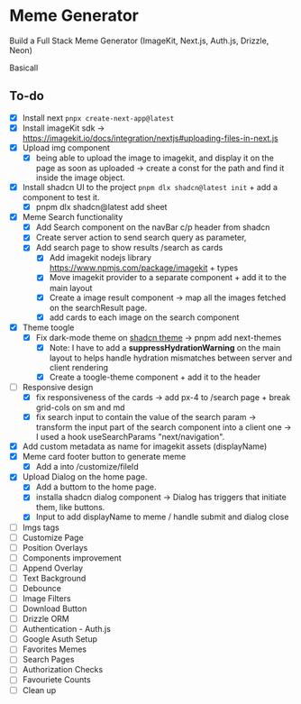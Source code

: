 # Meme Generator

Build a Full Stack Meme Generator (ImageKit, Next.js, Auth.js, Drizzle, Neon)

Basicall


## To-do

- [x] Install next `pnpx create-next-app@latest`
- [x] Install imageKit sdk -> https://imagekit.io/docs/integration/nextjs#uploading-files-in-next.js
- [x] Upload img component
  - [x] being able to upload the image to imagekit, and display it on the page as soon as uploaded -> create a const for the path and find it inside the image object.
- [x] Install shadcn UI to the project `pnpm dlx shadcn@latest init` + add a component to test it.
  - [x] pnpm dlx shadcn@latest add sheet
- [x] Meme Search functionality
  - [x] Add Search component on the navBar c/p header from shadcn
  - [x] Create server action to send search query as parameter,
  - [x] Add search page to show results /search as cards 
    - [x] Add imagekit nodejs library https://www.npmjs.com/package/imagekit + types
    - [x] Move imagekit provider to a separate component + add it to the main layout
    - [x] Create a image result component -> map all the images fetched on the searchResult page. 
    - [x] add cards to each image on the search component
- [x] Theme toogle  
  - [x] Fix dark-mode theme on [shadcn theme](https://ui.shadcn.com/docs/dark-mode/next) -> pnpm add next-themes 
    - [x] Note: I have to add a **suppressHydrationWarning** on the main layout to helps handle hydration mismatches between server and client rendering
    - [x] Create a toogle-theme component + add it to the header
- [ ] Responsive design  
  - [x] fix responsiveness of the cards -> add px-4 to /search page + break grid-cols on sm and md
  - [x] fix search input to contain the value of the search param -> transform the input part of the search component into a client one -> I used a hook useSearchParams "next/navigation".
- [x] Add custom metadata as name for imagekit assets (displayName)
- [x] Meme card footer button to generate meme
  - [x] Add a <link> into /customize/fileId
- [x] Upload Dialog on the home page.
  - [x] Add a buttom to the home page.
  - [x] installa shadcn dialog component -> Dialog has triggers that initiate them, like buttons.
  - [x] Input to add displayName to meme / handle submit and dialog close
- [ ] Imgs tags
- [ ] Customize Page
- [ ] Position Overlays
- [ ] Components improvement
- [ ] Append Overlay
- [ ] Text Background
- [ ] Debounce
- [ ] Image Filters
- [ ] Download Button
- [ ] Drizzle ORM
- [ ] Authentication - Auth.js
- [ ] Google Asuth Setup
- [ ] Favorites Memes
- [ ] Search Pages
- [ ] Authorization Checks
- [ ] Favouriete Counts
- [ ] Clean up